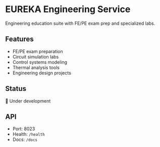 # EUREKA Engineering Service

Engineering education suite with FE/PE exam prep and specialized labs.

## Features
- FE/PE exam preparation
- Circuit simulation labs
- Control systems modeling
- Thermal analysis tools
- Engineering design projects

## Status
🚧 Under development

## API
- Port: 8023
- Health: `/health`
- Docs: `/docs`

